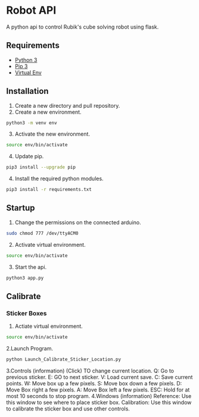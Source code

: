 # Robot API

A python api to control Rubik's cube solving robot using flask.

## Requirements

* [Python 3](https://www.python.org/downloads/)
* [Pip 3](https://www.educative.io/edpresso/installing-pip3-in-ubuntu)
* [Virtual Env](https://packaging.python.org/guides/installing-using-pip-and-virtual-environments/)

## Installation

1. Create a new directory and pull repository.
2. Create a new environment.
```bash
python3 -m venv env
```
3. Activate the new environment.
```bash
source env/bin/activate
```
4. Update pip.
```bash
pip3 install --upgrade pip
```
4. Install the required python modules.
```bash
pip3 install -r requirements.txt
```

## Startup

1. Change the permissions on the connected arduino.
```bash
sudo chmod 777 /dev/ttyACM0
```
2. Activate virtual environment.
```bash
source env/bin/activate
```
3. Start the api.
```bash
python3 app.py
```

## Calibrate

### Sticker Boxes
1. Actiate virtual environment.
```bash
source env/bin/activate
```
2.Launch Program.
```bash
python Launch_Calibrate_Sticker_Location.py
```
3.Controls (information)
(Click) TO change current location.
Q: Go to previous sticker.
E: GO to next sticker.
V: Load current save.
C: Save current points.
W: Move box up a few pixels.
S: Move box down a few pixels.
D: Move Box right a few pixels.
A: Move Box left a few pixels.
ESC: Hold for at most 10 seconds to stop program.
4.Windows (information)
Reference: Use this window to see where to place sticker box.
Calibration: Use this window to calibrate the sticker box and use other controls.